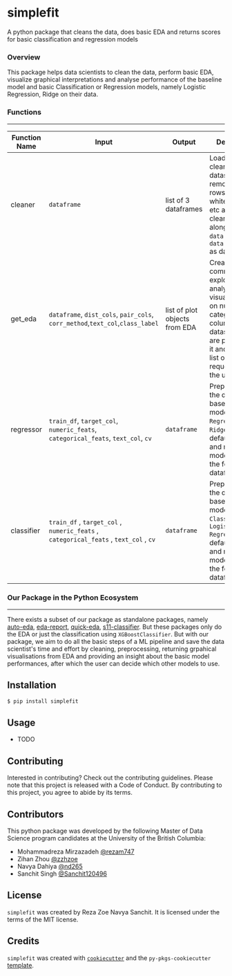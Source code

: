 # simplefit

A python package that cleans the data, does basic EDA and returns scores for basic classification and regression models
<br>

### Overview
This package helps data scientists to clean the data, perform basic EDA, visualize graphical interpretations and analyse performance of the baseline model and basic Classification or Regression models, namely Logistic Regression, Ridge on their data.


### Functions
---
| Function Name | Input                                                                                      | Output                        | Description                                                                                                                          |
|---------------|--------------------------------------------------------------------------------------------|-------------------------------|--------------------------------------------------------------------------------------------------------------------------------------|
| cleaner       | `dataframe`                                                                                | list of 3 dataframes          | Loads and cleans the dataset, removes NA rows, strip extra white spaces, etc  and returns clean dataframe along with `data.info()` , `data.describe()` as dataframes                                                     |
| get_eda       | `dataframe`, `dist_cols`, `pair_cols`, `corr_method`,`text_col`,`class_label`              | list of plot objects from EDA | Creates common exploratory analysis visualizations on numeric and categorical columns in the dataset which are provided to it  and returns a list of plots requested by the user      |
| regressor     | `train_df`, `target_col`, `numeric_feats`, `categorical_feats`, `text_col`, `cv`           | `dataframe`                   | Preprocesses the data, fits baseline model(`Dummy Regressor`) and `Ridge` with default setup and returns model scores in the form of a dataframe               |
| classifier    | `train_df` ,  `target_col` ,  `numeric_feats` ,  `categorical_feats` ,  `text_col` ,  `cv` | `dataframe`                   | Preprocesses the data, fits baseline model(`Dummy Classifier`) and `Logistic Regression` with default setup and returns model scores in the form of a dataframe|



### Our Package in the Python Ecosystem
---
There exists a subset of our package as standalone packages, namely [auto-eda](https://pypi.org/project/auto-eda/), [eda-report](https://pypi.org/project/eda-report/), [quick-eda](https://pypi.org/project/quick-eda/), [s11-classifier](https://pypi.org/project/s11-classifier/). But these packages only do the EDA or just the classification using `XGBoostClassifier`. But with our package, we aim to do all the basic steps of a ML pipeline and save the data scientist's time and effort by cleaning, preprocessing, returning grpahical visualisations from EDA and providing an insight about the basic model performances, after which the user can decide which other models to use.


## Installation

```bash
$ pip install simplefit
```

## Usage

- TODO

## Contributing

Interested in contributing? Check out the contributing guidelines. Please note that this project is released with a Code of Conduct. By contributing to this project, you agree to abide by its terms.

## Contributors

This python package was developed by the following Master of Data Science program candidates at the University of the British Columbia:

- Mohammadreza Mirzazadeh [@rezam747](https://github.com/rezam747)
- Zihan Zhou              [@zzhzoe](https://github.com/zzhzoe)
- Navya Dahiya            [@nd265](https://github.com/nd265)
- Sanchit Singh           [@Sanchit120496](https://github.com/Sanchit120496)

## License

`simplefit` was created by Reza Zoe Navya Sanchit. It is licensed under the terms of the MIT license.

## Credits

`simplefit` was created with [`cookiecutter`](https://cookiecutter.readthedocs.io/en/latest/) and the `py-pkgs-cookiecutter` [template](https://github.com/py-pkgs/py-pkgs-cookiecutter).
